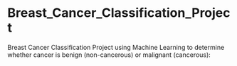 # Breast_Cancer_Classification_Project
Breast Cancer Classification Project using Machine Learning to determine whether cancer is benign (non-cancerous) or malignant (cancerous):
